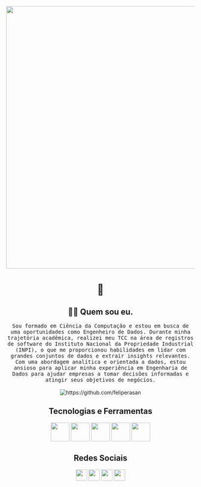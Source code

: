 <div align="center">
  <img width=700px src="https://user-images.githubusercontent.com/32422863/220451264-efeaf333-5b1c-4784-9c78-43ba694120c9.gif" />
</div>
<h1 align="center"> 👋 </h1>
<h2 align="center"> 👨‍💻 Quem sou eu.</h2>
<p align="center">
  <samp>Sou formado em Ciência da Computação e estou em busca de uma oportunidades como Engenheiro de Dados. Durante minha trajetória acadêmica, realizei meu TCC na área de registros de software do Instituto Nacional da Propriedade Industrial (INPI), o que me proporcionou habilidades em lidar com grandes conjuntos de dados e extrair insights relevantes. Com uma abordagem analítica e orientada a dados, estou ansioso para aplicar minha experiência em Engenharia de Dados para ajudar empresas a tomar decisões informadas e atingir seus objetivos de negócios.
  </samp>
  <br> <br>
  <img src="https://komarev.com/ghpvc/?username=ileriayo" alt="https://github.com/feliperasan" />
</p>

<h2 align="center">Tecnologias e Ferramentas</h2>
<i class="fa-solid fa-screwdriver-wrench"></i>
<div align="center">
  <img width=50px src="https://www.dsaict.nl/web/image/product.template/1906/image_1024?unique=262d889" />
  <img width=50px src="https://cdn-icons-png.flaticon.com/512/732/732220.png" />
  <img width=50px src="https://cdn.jsdelivr.net/gh/devicons/devicon/icons/python/python-original.svg" />
  <img width=50px src="https://cdn.jsdelivr.net/gh/devicons/devicon/icons/sqlite/sqlite-original.svg" />
  <img width=50px src="https://cdn.jsdelivr.net/gh/devicons/devicon/icons/jupyter/jupyter-original-wordmark.svg" />
</div>

<h2 align="center">Redes Sociais</h2>
<div align="center">
  <a href="https://www.facebook.com/rafaeltibarbosa/" target="_blank"><img width=30px src="https://cdn.jsdelivr.net/gh/devicons/devicon/icons/facebook/facebook-original.svg" /></a>
  <a href="https://twitter.com/rafaeltibarbosa" target="_blank"><img width=30px src="https://cdn.jsdelivr.net/gh/devicons/devicon/icons/twitter/twitter-original.svg" /></a>
  <a href="https://www.instagram.com/feliperasan/" target="_blank"><img width=30 src="https://upload.wikimedia.org/wikipedia/commons/thumb/a/a5/Instagram_icon.png/2048px-Instagram_icon.png"/></a>
  <a href="https://www.linkedin.com/in/rafaeltibarbosa/" target="_blank"><img width=30 src="https://cdn.jsdelivr.net/gh/devicons/devicon/icons/linkedin/linkedin-original.svg" /></a>
</div>
